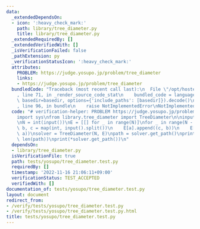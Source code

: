 ```yaml
---
data:
  _extendedDependsOn:
  - icon: ':heavy_check_mark:'
    path: library/tree_diameter.py
    title: library/tree_diameter.py
  _extendedRequiredBy: []
  _extendedVerifiedWith: []
  _isVerificationFailed: false
  _pathExtension: py
  _verificationStatusIcon: ':heavy_check_mark:'
  attributes:
    PROBLEM: https://judge.yosupo.jp/problem/tree_diameter
    links:
    - https://judge.yosupo.jp/problem/tree_diameter
  bundledCode: "Traceback (most recent call last):\n  File \"/opt/hostedtoolcache/PyPy/3.7.13/x64/site-packages/onlinejudge_verify/documentation/build.py\"\
    , line 71, in _render_source_code_stat\n    bundled_code = language.bundle(stat.path,\
    \ basedir=basedir, options={'include_paths': [basedir]}).decode()\n  File \"/opt/hostedtoolcache/PyPy/3.7.13/x64/site-packages/onlinejudge_verify/languages/python.py\"\
    , line 96, in bundle\n    raise NotImplementedError\nNotImplementedError\n"
  code: "# verification-helper: PROBLEM https://judge.yosupo.jp/problem/tree_diameter\n\
    import sys\nfrom library.tree_diameter import TreeDiameter\n\ninput = sys.stdin.readline\n\
    \nN = int(input())\nE = [[] for _ in range(N)]\nfor _ in range(N - 1):\n    a,\
    \ b, c = map(int, input().split())\n    E[a].append((c, b))\n    E[b].append((c,\
    \ a))\nsolver = TreeDiameter(N, E)\npath = solver.get_path()\nprint(solver.diameter_weight,\
    \ len(path))\nprint(*solver.get_path())\n"
  dependsOn:
  - library/tree_diameter.py
  isVerificationFile: true
  path: tests/yosupo/tree_diameter.test.py
  requiredBy: []
  timestamp: '2022-11-16 21:06:11+09:00'
  verificationStatus: TEST_ACCEPTED
  verifiedWith: []
documentation_of: tests/yosupo/tree_diameter.test.py
layout: document
redirect_from:
- /verify/tests/yosupo/tree_diameter.test.py
- /verify/tests/yosupo/tree_diameter.test.py.html
title: tests/yosupo/tree_diameter.test.py
---
```

